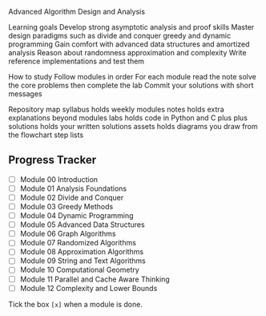 Advanced Algorithm Design and Analysis


Learning goals
Develop strong asymptotic analysis and proof skills
Master design paradigms such as divide and conquer greedy and dynamic programming
Gain comfort with advanced data structures and amortized analysis
Reason about randomness approximation and complexity
Write reference implementations and test them

How to study
Follow modules in order
For each module read the note solve the core problems then complete the lab
Commit your solutions with short messages

Repository map
syllabus holds weekly modules
notes holds extra explanations beyond modules
labs holds code in Python and C plus plus
solutions holds your written solutions
assets holds diagrams you draw from the flowchart step lists

## Progress Tracker

- [ ] Module 00 Introduction  
- [ ] Module 01 Analysis Foundations  
- [ ] Module 02 Divide and Conquer  
- [ ] Module 03 Greedy Methods  
- [ ] Module 04 Dynamic Programming  
- [ ] Module 05 Advanced Data Structures  
- [ ] Module 06 Graph Algorithms  
- [ ] Module 07 Randomized Algorithms  
- [ ] Module 08 Approximation Algorithms  
- [ ] Module 09 String and Text Algorithms  
- [ ] Module 10 Computational Geometry  
- [ ] Module 11 Parallel and Cache Aware Thinking  
- [ ] Module 12 Complexity and Lower Bounds  

Tick the box `[x]` when a module is done.
